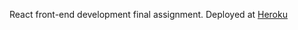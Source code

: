 React front-end development final assignment. Deployed at [Heroku](https://as-personaltrainer.herokuapp.com)